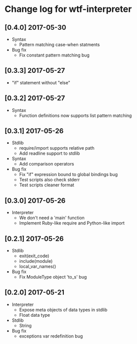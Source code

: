 # Change log for wtf-interpreter

## [0.4.0] 2017-05-30
- Syntax
  - Pattern matching case-when statments
- Bug fix
  - Fix constant pattern matching bug

## [0.3.3] 2017-05-27
- "if" statement without "else"

## [0.3.2] 2017-05-27
- Syntax
  - Function definitions now supports
    list pattern matching

## [0.3.1] 2017-05-26
- Stdlib
  - require/import supports relative path
  - Add readline support to stdlib
- Syntax
  - Add comparison operators
- Bug fix
  - Fix "if" expression bound to global bindings bug
  - Test scripts also check stderr
  - Test scripts cleaner format

## [0.3.0] 2017-05-26
- Interpreter
  - We don't need a 'main' function
  - Implement Ruby-like require and Python-like import

## [0.2.1] 2017-05-26
- Stdlib
  - exit(exit\_code)
  - include(module)
  - local_var_names()
- Bug fix
  - Fix ModuleType object 'to_s' bug

## [0.2.0] 2017-05-21
- Interpreter
  - Expose meta objects of data types in stdlib
  - Float data type
- Stdlib
  - String
- Bug fix
  - exceptions var redefinition bug
